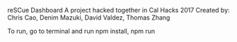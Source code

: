 reSCue Dashboard
A project hacked together in Cal Hacks 2017
Created by: Chris Cao, Denim Mazuki, David Valdez, Thomas Zhang

To run, go to terminal and run npm install, npm run
